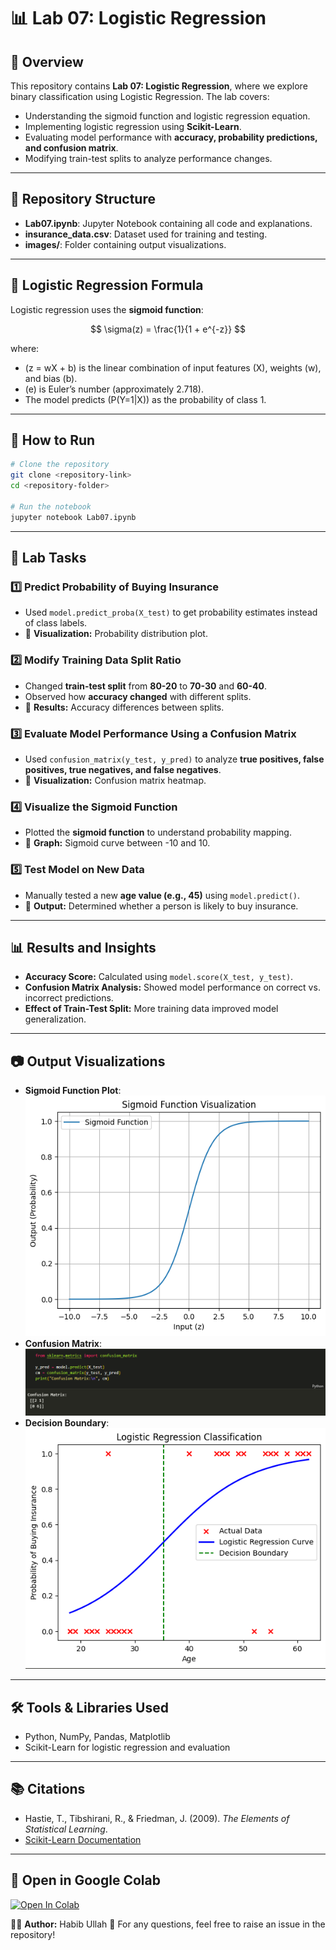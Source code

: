 # 📊 Lab 07: Logistic Regression

## 📝 Overview
This repository contains **Lab 07: Logistic Regression**, where we explore binary classification using Logistic Regression. The lab covers:
- Understanding the sigmoid function and logistic regression equation.
- Implementing logistic regression using **Scikit-Learn**.
- Evaluating model performance with **accuracy, probability predictions, and confusion matrix**.
- Modifying train-test splits to analyze performance changes.

---

## 📁 Repository Structure
- **Lab07.ipynb**: Jupyter Notebook containing all code and explanations.
- **insurance_data.csv**: Dataset used for training and testing.
- **images/**: Folder containing output visualizations.

---

## 📜 Logistic Regression Formula
Logistic regression uses the **sigmoid function**:

$$
\sigma(z) = \frac{1}{1 + e^{-z}}
$$

where:  
- \(z = wX + b\) is the linear combination of input features \(X\), weights \(w\), and bias \(b\).  
- \(e\) is Euler’s number (approximately 2.718).  
- The model predicts \(P(Y=1|X)\) as the probability of class 1.

---

## 🚀 How to Run
```bash
# Clone the repository
git clone <repository-link>
cd <repository-folder>

# Run the notebook
jupyter notebook Lab07.ipynb
```

---

## 🔬 Lab Tasks

### **1️⃣ Predict Probability of Buying Insurance**
- Used `model.predict_proba(X_test)` to get probability estimates instead of class labels.
- 📌 **Visualization:** Probability distribution plot.

### **2️⃣ Modify Training Data Split Ratio**
- Changed **train-test split** from **80-20** to **70-30** and **60-40**.
- Observed how **accuracy changed** with different splits.
- 📌 **Results:** Accuracy differences between splits.

### **3️⃣ Evaluate Model Performance Using a Confusion Matrix**
- Used `confusion_matrix(y_test, y_pred)` to analyze **true positives, false positives, true negatives, and false negatives**.
- 📌 **Visualization:** Confusion matrix heatmap.

### **4️⃣ Visualize the Sigmoid Function**
- Plotted the **sigmoid function** to understand probability mapping.
- 📌 **Graph:** Sigmoid curve between -10 and 10.

### **5️⃣ Test Model on New Data**
- Manually tested a new **age value (e.g., 45)** using `model.predict()`.
- 📌 **Output:** Determined whether a person is likely to buy insurance.

---

## 📊 Results and Insights
- **Accuracy Score:** Calculated using `model.score(X_test, y_test)`.
- **Confusion Matrix Analysis:** Showed model performance on correct vs. incorrect predictions.
- **Effect of Train-Test Split:** More training data improved model generalization.

---

## 📷 Output Visualizations
- **Sigmoid Function Plot**:
  <br> ![Sigmoid Function](images/img1.png)
- **Confusion Matrix**:
  <br> ![Confusion Matrix](images/img2.png)
- **Decision Boundary**:
  <br> ![Decision Boundary](images/img3.png)

---

## 🛠️ Tools & Libraries Used
- Python, NumPy, Pandas, Matplotlib
- Scikit-Learn for logistic regression and evaluation

---

## 📚 Citations
- Hastie, T., Tibshirani, R., & Friedman, J. (2009). *The Elements of Statistical Learning*.
- [Scikit-Learn Documentation](https://scikit-learn.org/)

---

## 🚀 Open in Google Colab
[![Open In Colab](https://colab.research.google.com/assets/colab-badge.svg)](https://colab.research.google.com/github/habibkhan099/Machine-Learning-Lab/blob/main/Lab07.ipynb)

👨‍💻 **Author:** Habib Ullah 
📩 For any questions, feel free to raise an issue in the repository!
